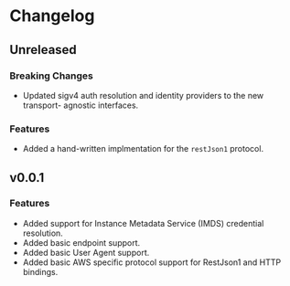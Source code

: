 # Changelog

## Unreleased

### Breaking Changes

* Updated sigv4 auth resolution and identity providers to the new transport-
  agnostic interfaces.

### Features

* Added a hand-written implmentation for the `restJson1` protocol.

## v0.0.1

### Features

* Added support for Instance Metadata Service (IMDS) credential resolution.
* Added basic endpoint support.
* Added basic User Agent support.
* Added basic AWS specific protocol support for RestJson1 and HTTP bindings.
